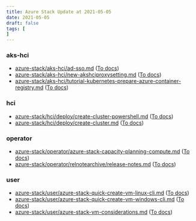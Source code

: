 ```yaml
---
title: Azure Stack Update at 2021-05-05
date: 2021-05-05
draft: false
tags: [
]
---
```


### aks-hci
- [azure-stack/aks-hci/ad-sso.md](https://github.com/MicrosoftDocs/azure-stack-docs/compare/e0133a5..689befc#diff-5e9e11f4b728ddf21be71cd17214069a53e0f86e86e102fbac474af0163bd72e) ([To docs](https://docs.microsoft.com/en-us/azure-stack/aks-hci/ad-sso?WT.mc_id=AZ-MVP-5003408))
- [azure-stack/aks-hci/new-akshciproxysetting.md](https://github.com/MicrosoftDocs/azure-stack-docs/compare/e0133a5..689befc#diff-0cf1f800012adb27b0420ee8bbf277166e3fbc4aebd9b0ba6e3426498b01e8c2) ([To docs](https://docs.microsoft.com/en-us/azure-stack/aks-hci/new-akshciproxysetting?WT.mc_id=AZ-MVP-5003408))
- [azure-stack/aks-hci/tutorial-kubernetes-prepare-azure-container-registry.md](https://github.com/MicrosoftDocs/azure-stack-docs/compare/e0133a5..689befc#diff-a6061569a212744db5de8eb77833d8efbdbd9d0252771f0ff14a878edbe34b1f) ([To docs](https://docs.microsoft.com/en-us/azure-stack/aks-hci/tutorial-kubernetes-prepare-azure-container-registry?WT.mc_id=AZ-MVP-5003408))
    
### hci
- [azure-stack/hci/deploy/create-cluster-powershell.md](https://github.com/MicrosoftDocs/azure-stack-docs/compare/e0133a5..689befc#diff-165f1b321816dd37155663ecc7d142e64e1ce13e313fdb19a059b429c5bb13bc) ([To docs](https://docs.microsoft.com/en-us/azure-stack/hci/deploy/create-cluster-powershell?WT.mc_id=AZ-MVP-5003408))
- [azure-stack/hci/deploy/create-cluster.md](https://github.com/MicrosoftDocs/azure-stack-docs/compare/e0133a5..689befc#diff-2ecf308c634813758aecc17770ff275ec7c20bad184782c9d1818b31f08c0738) ([To docs](https://docs.microsoft.com/en-us/azure-stack/hci/deploy/create-cluster?WT.mc_id=AZ-MVP-5003408))
    
### operator
- [azure-stack/operator/azure-stack-capacity-planning-compute.md](https://github.com/MicrosoftDocs/azure-stack-docs/compare/e0133a5..689befc#diff-6eb3472964f8ed3457640263d4d0263d6ffc71c8a136d4adb7db17737d321c95) ([To docs](https://docs.microsoft.com/en-us/azure-stack/operator/azure-stack-capacity-planning-compute?WT.mc_id=AZ-MVP-5003408))
- [azure-stack/operator/relnotearchive/release-notes.md](https://github.com/MicrosoftDocs/azure-stack-docs/compare/e0133a5..689befc#diff-cbdbebf6b6aa2e6fa42dea4aafb46cef6e210d7aed22ef62d604f71662f555ca) ([To docs](https://docs.microsoft.com/en-us/azure-stack/operator/relnotearchive/release-notes?WT.mc_id=AZ-MVP-5003408))
    
### user
- [azure-stack/user/azure-stack-quick-create-vm-linux-cli.md](https://github.com/MicrosoftDocs/azure-stack-docs/compare/e0133a5..689befc#diff-a85c426bd7e1ab384e8dfd21590f27976b6522b6b70227b3c762c1f0618a3d68) ([To docs](https://docs.microsoft.com/en-us/azure-stack/user/azure-stack-quick-create-vm-linux-cli?WT.mc_id=AZ-MVP-5003408))
- [azure-stack/user/azure-stack-quick-create-vm-windows-cli.md](https://github.com/MicrosoftDocs/azure-stack-docs/compare/e0133a5..689befc#diff-d67959f5e5320edf0870a8e03135c743bcfb677474693c7ab8719d241fc6ce5d) ([To docs](https://docs.microsoft.com/en-us/azure-stack/user/azure-stack-quick-create-vm-windows-cli?WT.mc_id=AZ-MVP-5003408))
- [azure-stack/user/azure-stack-vm-considerations.md](https://github.com/MicrosoftDocs/azure-stack-docs/compare/e0133a5..689befc#diff-b71ecefa5e5e103c3de2e40e0a5236fb6fe3a1fc4376143531647d0817220e07) ([To docs](https://docs.microsoft.com/en-us/azure-stack/user/azure-stack-vm-considerations?WT.mc_id=AZ-MVP-5003408))
    
